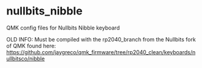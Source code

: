 # nullbits_nibble
QMK config files for Nullbits Nibble keyboard

OLD INFO:
Must be compiled with the rp2040_branch from the Nullbits fork of QMK found here: https://github.com/jaygreco/qmk_firmware/tree/rp2040_clean/keyboards/nullbitsco/nibble
